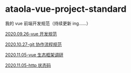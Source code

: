 # ataola-vue-project-standard

我的 vue 前端开发规范（持续更新 ing......）

[2020.09.26-vue 开发规范](./doc/2020-09-26-my-vue-standard.md)

[2020.10.27-git 协作流程规范](./doc/2020-10-27-my-git-workflow.md)

[2020.11.05-vue 生态框架调研](./doc/2020-11-05-vue-ecology.md)

[2020.11.05-http 状态码](./doc/2020-11-05-http-status-code.md)
